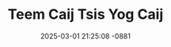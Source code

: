 ---
layout: movie-video-data
date: 2025-03-01 21:25:08 -0881
categories: movie

# Site Attributes
title: "Teem Caij Tsis Yog Caij"
permalink: "/movie/Teem_Caij_Tsis_Yog_Caij"

# Movie Attributes
synopsis: "Thaum ub Hmoob khiav suav teb los, neeg los tau tsawg. Maiv Naim tsev neeg tau nyob ua twjcuab vim cov kwv tij poob rau tom qub qab lawm. LiajTsuas yog ib tug hluas nraug dhau kev uas tau yuj tau Maiv Naim lub siab. Nkawv tau cog lus tseg yuav los koom ua neej tab sis lub caij uas nkawv teem tseg ntawd kuj tsis tau raws li caij, dab ntxoog thiaj li los coj tau Maiv Naim lawm. Nyob rau hauv Toog Thiab Paj nkawv lub neej, nkawv xav ua kom tau rau nkawv niam thiab txiv zoo siab, tab sis nkawv txoj kev sib hlub muaj kev cov nyom rau nkawv niam thiab nkawv txiv txoj kev cia siab. "
producer: "Hmong World Productions"
director: ""
writer: ""
video_link: "https://youtu.be/b7SxcJlFMbI?si=_zx9_ldp8Wp3iZDT"
genre: "Romance"
year: ""
release_type: "DVD"
storage: "Center for Hmong Studies"
thumbnail: "/assets/images/movie_thumbnails/Teem Caij Tsis Yog Caij.jpeg"
publishing_company: "Hmong World Productions"

# Sequels + Parts
base_movie: ""
total_parts: 
sequel: ""

# Movie Cast
cast:
- name: "Bee C. H. Vang"
- name: "Lor Lee"
- name: "Cheng Yang"
- name: "Phia C. Her"
- name: "Yee Yang"
---